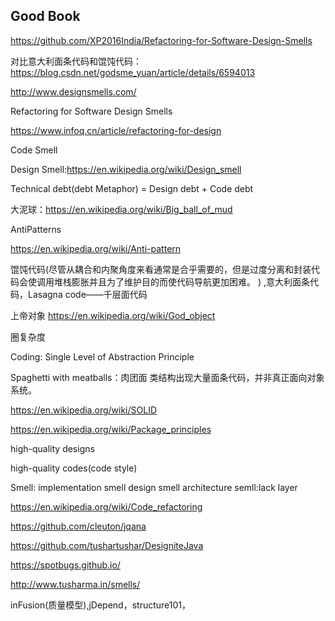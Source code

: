 ## Good Book
https://github.com/XP2016India/Refactoring-for-Software-Design-Smells

对比意大利面条代码和馄饨代码：https://blog.csdn.net/godsme_yuan/article/details/6594013

http://www.designsmells.com/

Refactoring for Software Design Smells

https://www.infoq.cn/article/refactoring-for-design

Code Smell

Design Smell:https://en.wikipedia.org/wiki/Design_smell

Technical debt(debt Metaphor) = Design debt + Code debt

大泥球：https://en.wikipedia.org/wiki/Big_ball_of_mud

AntiPatterns

https://en.wikipedia.org/wiki/Anti-pattern

馄饨代码(尽管从耦合和内聚角度来看通常是合乎需要的，但是过度分离和封装代码会使调用堆栈膨胀并且为了维护目的而使代码导航更加困难。     )
,意大利面条代码，Lasagna code——千层面代码

上帝对象
https://en.wikipedia.org/wiki/God_object

圈复杂度

Coding: Single Level of Abstraction Principle

Spaghetti with meatballs：肉团面  类结构出现大量面条代码，并非真正面向对象系统。

https://en.wikipedia.org/wiki/SOLID

https://en.wikipedia.org/wiki/Package_principles

high-quality designs

high-quality codes(code style)

Smell:
    implementation smell
    design smell
    architecture semll:lack layer
    
https://en.wikipedia.org/wiki/Code_refactoring

https://github.com/cleuton/jqana

https://github.com/tushartushar/DesigniteJava

https://spotbugs.github.io/

http://www.tusharma.in/smells/

inFusion(质量模型),jDepend，structure101，